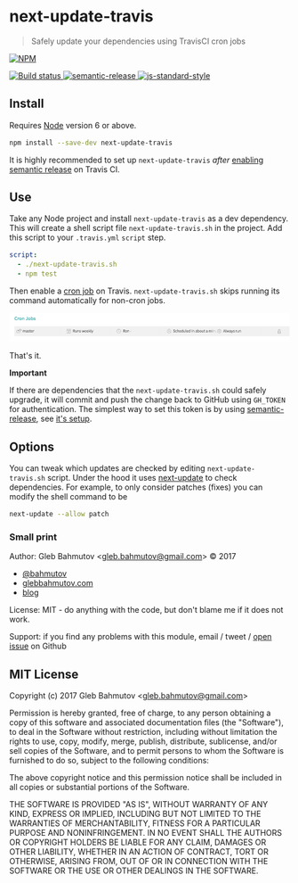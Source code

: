 # next-update-travis

> Safely update your dependencies using TravisCI cron jobs

[![NPM][npm-icon] ][npm-url]

[![Build status][ci-image] ][ci-url]
[![semantic-release][semantic-image] ][semantic-url]
[![js-standard-style][standard-image]][standard-url]

## Install

Requires [Node](https://nodejs.org/en/) version 6 or above.

```sh
npm install --save-dev next-update-travis
```

It is highly recommended to set up `next-update-travis` *after*
[enabling semantic release][sem setup] on Travis CI.

## Use

Take any Node project and install `next-update-travis` as a dev dependency.
This will create a shell script file `next-update-travis.sh` in the project.
Add this script to your `.travis.yml` `script` step.

```yaml
script:
  - ./next-update-travis.sh
  - npm test
```

Then enable a [cron job][cron job] on Travis. `next-update-travis.sh` skips
running its command automatically for non-cron jobs.

![Travis CI cron job](images/cron-job.png)

That's it.

**Important**

If there are dependencies that the `next-update-travis.sh` could safely
upgrade, it will commit and push the change back to GitHub using `GH_TOKEN`
for authentication. The simplest way to set this token is by using
[semantic-release][semantic-release], see [it's setup][sem setup].

[cron job]: https://docs.travis-ci.com/user/cron-jobs/
[semantic-release]: https://github.com/semantic-release/semantic-release
[sem setup]: https://github.com/semantic-release/semantic-release#setup

## Options

You can tweak which updates are checked by editing `next-update-travis.sh`
script. Under the hood it uses [next-update][next-update] to check dependencies.
For example, to only consider patches (fixes) you can modify the shell command
to be

```sh
next-update --allow patch
```

[next-update]: https://github.com/bahmutov/next-update

### Small print

Author: Gleb Bahmutov &lt;gleb.bahmutov@gmail.com&gt; &copy; 2017

* [@bahmutov](https://twitter.com/bahmutov)
* [glebbahmutov.com](https://glebbahmutov.com)
* [blog](https://glebbahmutov.com/blog)

License: MIT - do anything with the code, but don't blame me if it does not work.

Support: if you find any problems with this module, email / tweet /
[open issue](https://github.com/bahmutov/next-update-travis/issues) on Github

## MIT License

Copyright (c) 2017 Gleb Bahmutov &lt;gleb.bahmutov@gmail.com&gt;

Permission is hereby granted, free of charge, to any person
obtaining a copy of this software and associated documentation
files (the "Software"), to deal in the Software without
restriction, including without limitation the rights to use,
copy, modify, merge, publish, distribute, sublicense, and/or sell
copies of the Software, and to permit persons to whom the
Software is furnished to do so, subject to the following
conditions:

The above copyright notice and this permission notice shall be
included in all copies or substantial portions of the Software.

THE SOFTWARE IS PROVIDED "AS IS", WITHOUT WARRANTY OF ANY KIND,
EXPRESS OR IMPLIED, INCLUDING BUT NOT LIMITED TO THE WARRANTIES
OF MERCHANTABILITY, FITNESS FOR A PARTICULAR PURPOSE AND
NONINFRINGEMENT. IN NO EVENT SHALL THE AUTHORS OR COPYRIGHT
HOLDERS BE LIABLE FOR ANY CLAIM, DAMAGES OR OTHER LIABILITY,
WHETHER IN AN ACTION OF CONTRACT, TORT OR OTHERWISE, ARISING
FROM, OUT OF OR IN CONNECTION WITH THE SOFTWARE OR THE USE OR
OTHER DEALINGS IN THE SOFTWARE.

[npm-icon]: https://nodei.co/npm/next-update-travis.svg?downloads=true
[npm-url]: https://npmjs.org/package/next-update-travis
[ci-image]: https://travis-ci.org/bahmutov/next-update-travis.svg?branch=master
[ci-url]: https://travis-ci.org/bahmutov/next-update-travis
[semantic-image]: https://img.shields.io/badge/%20%20%F0%9F%93%A6%F0%9F%9A%80-semantic--release-e10079.svg
[semantic-url]: https://github.com/semantic-release/semantic-release
[standard-image]: https://img.shields.io/badge/code%20style-standard-brightgreen.svg
[standard-url]: http://standardjs.com/

